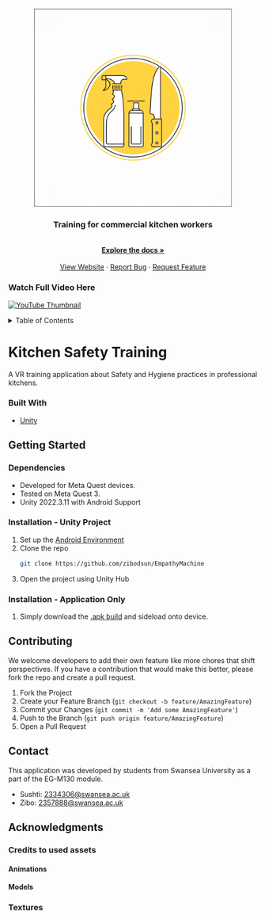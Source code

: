<!-- Logo -->
<br />
<div align="center">
  <a href="https://github.com/zibodsun/Kitchen-Safety-Training">
    <img src="Assets/_Zibo/logo.jpg" alt="Logo" width="400" height="400">
  </a>

  <h3 align="center">Training for commercial kitchen workers</h3>

  <p align="center">
    <br />
    <a href="https://github.com/zibodsun/Kitchen-Safety-Training/tree/main/Project%20Documentation"><strong>Explore the docs »</strong></a>
    <br />
    <br />
    <a href="https://scott2346413.wixsite.com/childhoodwondervr">View Website</a>
    ·
    <a href="https://github.com/zibodsun/Kitchen-Safety-Training/issues">Report Bug</a>
    ·
    <a href="https://github.com/zibodsun/Kitchen-Safety-Training/issues">Request Feature</a>
  </p>
</div>

### Watch Full Video Here
[<img src="https://img.youtube.com/vi/2zJ5u35rqm0/maxresdefault.jpg" alt="YouTube Thumbnail" width="512"/>](https://www.youtube.com/watch?v=2zJ5u35rqm0)

<!-- Table of Contents -->
<details>
  <summary>Table of Contents</summary>
  <ol>
    <li>
      <a href="#kitchen-safety-training">About The Project</a>
      <ul>
        <li><a href="#built-with">Built With</a></li>
      </ul>
    </li>
    <li>
      <a href="#getting-started">Getting Started</a>
      <ul>
        <li><a href="#dependencies">Dependencies</a></li>
        <li><a href="#installation---unity-project">Installation - Unity Project</a></li>
        <li><a href="#installation---application-only">Installation - Application Only</a></li>
      </ul>
    </li>
    <li><a href="#contributing">Contributing</a></li>
    <li><a href="#contact">Contact</a></li>
    <li><a href="#acknowledgments">Acknowledgments</a></li>
  </ol>
</details>

# Kitchen Safety Training

A VR training application about Safety and Hygiene practices in professional kitchens.

### Built With

* [Unity](https://unity.com/)

## Getting Started

### Dependencies

* Developed for Meta Quest devices.
* Tested on Meta Quest 3.
* Unity 2022.3.11 with Android Support

### Installation - Unity Project

1. Set up the [Android Environment](https://docs.unity3d.com/Manual/android-sdksetup.html)
2. Clone the repo
   ```sh
   git clone https://github.com/zibodsun/EmpathyMachine
   ```
3. Open the project using Unity Hub

### Installation - Application Only

1. Simply download the [.apk build](https://github.com/zibodsun/EmpathyMachine/releases) and sideload onto device.

## Contributing

We welcome developers to add their own feature like more chores that shift perspectives. If you have a contribution that would make this better, please fork the repo and create a pull request.

1. Fork the Project
2. Create your Feature Branch (`git checkout -b feature/AmazingFeature`)
3. Commit your Changes (`git commit -m 'Add some AmazingFeature'`)
4. Push to the Branch (`git push origin feature/AmazingFeature`)
5. Open a Pull Request

## Contact

This application was developed by students from Swansea University as a part of the EG-M130 module.

* Sushti: 2334306@swansea.ac.uk
* Zibo: 2357888@swansea.ac.uk

## Acknowledgments
### Credits to used assets
#### Animations


#### Models


### Textures
